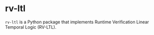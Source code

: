 # rv-ltl

`rv-ltl` is a Python package that implements Runtime Verification Linear Temporal Logic (RV-LTL).
